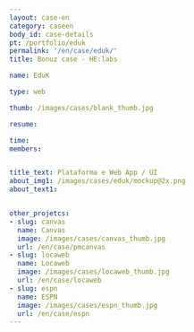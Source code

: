 ```yaml
---
layout: case-en
category: caseen
body_id: case-details
pt: /portfolio/eduk
permalink: '/en/case/eduk/'
title: Bonuz case - HE:labs

name: EduK

type: web

thumb: /images/cases/blank_thumb.jpg

resume:

time:
members:


title_text: Plataforma e Web App / UI
about_img1: /images/cases/eduk/mockup@2x.png
about_text1:


other_projetcs:
- slug: canvas
  name: Canvas
  image: /images/cases/canvas_thumb.jpg
  url: /en/case/pmcanvas
- slug: locaweb
  name: Locaweb
  image: /images/cases/locaweb_thumb.jpg
  url: /en/case/locaweb
- slug: espn
  name: ESPN
  image: /images/cases/espn_thumb.jpg
  url: /en/case/espn
---
```


